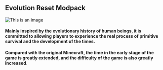 ## Evolution Reset Modpack

![This is an image](https://s4.ax1x.com/2022/02/19/Hb1UfA.png)

#### Mainly inspired by the evolutionary history of human beings, it is committed to allowing players to experience the real process of primitive survival and the development of the times. 

#### Compared with the original Minecraft, the time in the early stage of the game is greatly extended, and the difficulty of the game is also greatly increased.
